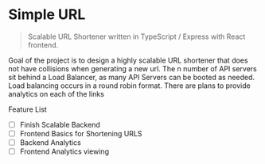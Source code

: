 # Simple URL

> Scalable URL Shortener written in TypeScript / Express with React frontend.

Goal of the project is to design a highly scalable URL shortener that does not have collisions when generating a new url. The n number of API servers sit behind a Load Balancer, as many API Servers can be booted as needed. Load balancing occurs in a round robin format. There are plans to provide analytics on each of the links

Feature List

- [ ] Finish Scalable Backend
- [ ] Frontend Basics for Shortening URLS
- [ ] Backend Analytics
- [ ] Frontend Analytics viewing
